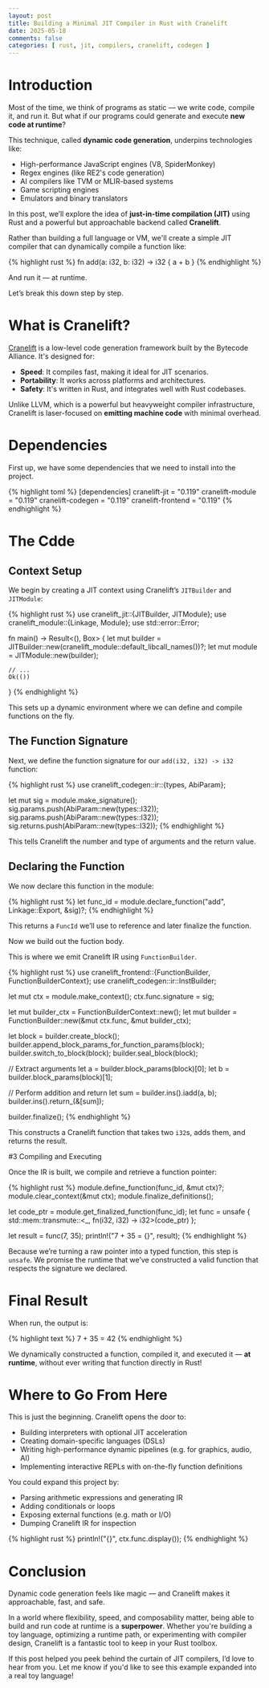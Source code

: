 ```yaml
---
layout: post
title: Building a Minimal JIT Compiler in Rust with Cranelift
date: 2025-05-18
comments: false
categories: [ rust, jit, compilers, cranelift, codegen ]
---
```


# Introduction

Most of the time, we think of programs as static — we write code, compile it, and run it. But what if our programs 
could generate and execute **new code at runtime**?

This technique, called **dynamic code generation**, underpins technologies like:

- High-performance JavaScript engines (V8, SpiderMonkey)
- Regex engines (like RE2's code generation)
- AI compilers like TVM or MLIR-based systems
- Game scripting engines
- Emulators and binary translators

In this post, we’ll explore the idea of **just-in-time compilation (JIT)** using Rust and a powerful but approachable 
backend called **Cranelift**.

Rather than building a full language or VM, we'll create a simple JIT compiler that can dynamically compile a function 
like:

{% highlight rust %}
fn add(a: i32, b: i32) -> i32 {
  a + b
}
{% endhighlight %}

And run it — at runtime.

Let’s break this down step by step.

# What is Cranelift?

[Cranelift](https://github.com/bytecodealliance/wasmtime/tree/main/cranelift) is a low-level code generation framework 
built by the Bytecode Alliance. It's designed for:

- **Speed**: It compiles fast, making it ideal for JIT scenarios.
- **Portability**: It works across platforms and architectures.
- **Safety**: It's written in Rust, and integrates well with Rust codebases.

Unlike LLVM, which is a powerful but heavyweight compiler infrastructure, Cranelift is laser-focused on 
**emitting machine code** with minimal overhead.

# Dependencies

First up, we have some dependencies that we need to install into the project.

{% highlight toml %}
[dependencies]
cranelift-jit = "0.119"
cranelift-module = "0.119"
cranelift-codegen = "0.119"
cranelift-frontend = "0.119"
{% endhighlight %}

# The Cdde

## Context Setup

We begin by creating a JIT context using Cranelift’s `JITBuilder` and `JITModule`:

{% highlight rust %}
use cranelift_jit::{JITBuilder, JITModule};
use cranelift_module::{Linkage, Module};
use std::error::Error;

fn main() -> Result<(), Box<dyn Error>> {
let mut builder = JITBuilder::new(cranelift_module::default_libcall_names())?;
let mut module = JITModule::new(builder);

    // ...
    Ok(())
}
{% endhighlight %}

This sets up a dynamic environment where we can define and compile functions on the fly.

## The Function Signature

Next, we define the function signature for our `add(i32, i32) -> i32` function:

{% highlight rust %}
use cranelift_codegen::ir::{types, AbiParam};

let mut sig = module.make_signature();
sig.params.push(AbiParam::new(types::I32));
sig.params.push(AbiParam::new(types::I32));
sig.returns.push(AbiParam::new(types::I32));
{% endhighlight %}

This tells Cranelift the number and type of arguments and the return value.

## Declaring the Function

We now declare this function in the module:

{% highlight rust %}
let func_id = module.declare_function("add", Linkage::Export, &sig)?;
{% endhighlight %}

This returns a `FuncId` we’ll use to reference and later finalize the function.

Now we build out the fuction body.

This is where we emit Cranelift IR using `FunctionBuilder`.

{% highlight rust %}
use cranelift_frontend::{FunctionBuilder, FunctionBuilderContext};
use cranelift_codegen::ir::InstBuilder;

let mut ctx = module.make_context();
ctx.func.signature = sig;

let mut builder_ctx = FunctionBuilderContext::new();
let mut builder = FunctionBuilder::new(&mut ctx.func, &mut builder_ctx);

let block = builder.create_block();
builder.append_block_params_for_function_params(block);
builder.switch_to_block(block);
builder.seal_block(block);

// Extract arguments
let a = builder.block_params(block)[0];
let b = builder.block_params(block)[1];

// Perform addition and return
let sum = builder.ins().iadd(a, b);
builder.ins().return_(&[sum]);

builder.finalize();
{% endhighlight %}

This constructs a Cranelift function that takes two `i32`s, adds them, and returns the result.

#3 Compiling and Executing

Once the IR is built, we compile and retrieve a function pointer:

{% highlight rust %}
module.define_function(func_id, &mut ctx)?;
module.clear_context(&mut ctx);
module.finalize_definitions();

let code_ptr = module.get_finalized_function(func_id);
let func = unsafe { std::mem::transmute::<_, fn(i32, i32) -> i32>(code_ptr) };

let result = func(7, 35);
println!("7 + 35 = {}", result);
{% endhighlight %}

Because we’re turning a raw pointer into a typed function, this step is `unsafe`. We promise the runtime that we’ve 
constructed a valid function that respects the signature we declared.

# Final Result

When run, the output is:

{% highlight text %}
7 + 35 = 42
{% endhighlight %}

We dynamically constructed a function, compiled it, and executed it — **at runtime**, without ever writing that 
function directly in Rust!

# Where to Go From Here

This is just the beginning. Cranelift opens the door to:

- Building interpreters with optional JIT acceleration
- Creating domain-specific languages (DSLs)
- Writing high-performance dynamic pipelines (e.g. for graphics, audio, AI)
- Implementing interactive REPLs with on-the-fly function definitions

You could expand this project by:

- Parsing arithmetic expressions and generating IR
- Adding conditionals or loops
- Exposing external functions (e.g. math or I/O)
- Dumping Cranelift IR for inspection

{% highlight rust %}
println!("{}", ctx.func.display());
{% endhighlight %}

# Conclusion

Dynamic code generation feels like magic — and Cranelift makes it approachable, fast, and safe.

In a world where flexibility, speed, and composability matter, being able to build and run code at runtime is a 
**superpower**. Whether you're building a toy language, optimizing a runtime path, or experimenting with compiler 
design, Cranelift is a fantastic tool to keep in your Rust toolbox.

If this post helped you peek behind the curtain of JIT compilers, I’d love to hear from you. Let me know if you'd 
like to see this example expanded into a real toy language!
